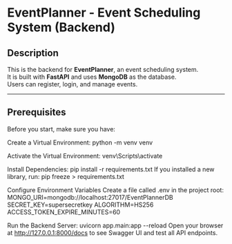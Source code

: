# EventPlanner - Event Scheduling System (Backend)

## Description
This is the backend for **EventPlanner**, an event scheduling system.  
It is built with **FastAPI** and uses **MongoDB** as the database.  
Users can register, login, and manage events.

---

## Prerequisites

Before you start, make sure you have:

Create a Virtual Environment:
python -m venv venv



Activate the Virtual Environment:
venv\Scripts\activate

Install Dependencies:
pip install -r requirements.txt
If you installed a new library, run:
pip freeze > requirements.txt

Configure Environment Variables
Create a file called .env in the project root:
MONGO_URI=mongodb://localhost:27017/EventPlannerDB
SECRET_KEY=supersecretkey
ALGORITHM=HS256
ACCESS_TOKEN_EXPIRE_MINUTES=60




Run the Backend Server:
uvicorn app.main:app --reload
Open your browser at http://127.0.0.1:8000/docs
to see Swagger UI and test all API endpoints.




